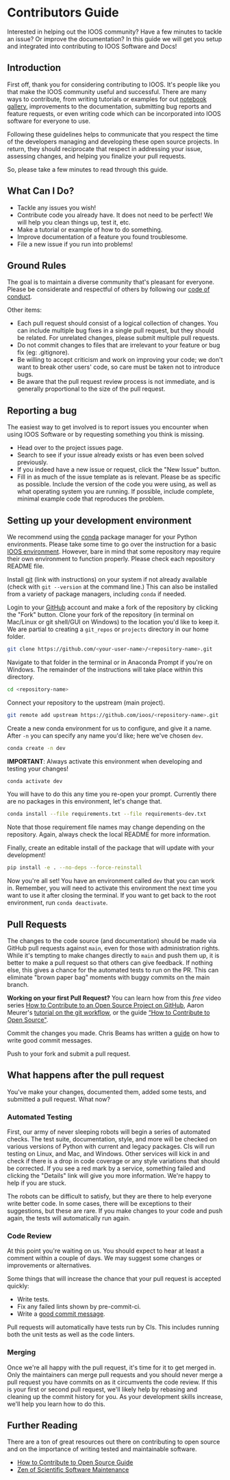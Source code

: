 # Contributors Guide

Interested in helping out the IOOS community?
Have a few minutes to tackle an issue? Or improve the documentation?
In this guide we will get you setup and integrated into contributing to IOOS Software and Docs!

## Introduction

First off, thank you for considering contributing to IOOS.
It's people like you that make the IOOS community useful and successful.
There are many ways to contribute,
from writing tutorials or examples for out [notebook gallery](https://ioos.github.io/ioos_code_lab/content/intro.html),
improvements to the documentation,
submitting bug reports and feature requests,
or even writing code which can be incorporated into IOOS software for everyone to use.

Following these guidelines helps to communicate that you respect the time of the developers managing and developing these open source projects.
In return,
they should reciprocate that respect in addressing your issue,
assessing changes,
and helping you finalize your pull requests.

So, please take a few minutes to read through this guide.

## What Can I Do?

* Tackle any issues you wish!
* Contribute code you already have. It does not need to be perfect! We will help you clean
  things up, test it, etc.
* Make a tutorial or example of how to do something.
* Improve documentation of a feature you found troublesome.
* File a new issue if you run into problems!

## Ground Rules

The goal is to maintain a diverse community that's pleasant for everyone. Please
be considerate and respectful of others by following our
[code of conduct](https://github.com/ioos/.github/blob/main/CODE_OF_CONDUCT.md).

Other items:

* Each pull request should consist of a logical collection of changes.
  You can include multiple bug fixes in a single pull request,
  but they should be related.
  For unrelated changes, please submit multiple pull requests.
* Do not commit changes to files that are irrelevant to your feature or bug fix
  (eg: .gitignore).
* Be willing to accept criticism and work on improving your code; we don't want
  to break other users' code, so care must be taken not to introduce bugs.
* Be aware that the pull request review process is not immediate, and is
  generally proportional to the size of the pull request.

## Reporting a bug

The easiest way to get involved is to report issues you encounter when using IOOS Software or by
requesting something you think is missing.

* Head over to the project issues page.
* Search to see if your issue already exists or has even been solved previously.
* If you indeed have a new issue or request, click the "New Issue" button.
* Fill in as much of the issue template as is relevant. Please be as specific as possible.
  Include the version of the code you were using, as well as what operating system you
  are running. If possible, include complete, minimal example code that reproduces the problem.

## Setting up your development environment

We recommend using the [conda](https://conda.io/docs/) package manager for your Python environments.
Please take some time to go over the instruction for a basic [IOOS environment](https://ioos.github.io/ioos_code_lab/content/ioos_installation_conda.html).
However, bare in mind that some repository may require their own environment to function properly.
Please check each repository README file.

Install [git](https://git-scm.com/book/en/v2/Getting-Started-Installing-Git)
(link with instructions) on your system if not already available
(check with ``git --version`` at the command line.)
This can also be installed from a variety of package managers, including ``conda`` if needed.

Login to your [GitHub](https://github.com) account and make a fork of the
repository by clicking the "Fork" button.
Clone your fork of the repository (in terminal on Mac/Linux or git shell/GUI on Windows)
to the location you'd like to keep it.
We are partial to creating a ``git_repos`` or ``projects`` directory in our home folder.

```sh
git clone https://github.com/<your-user-name>/<repository-name>.git
```

Navigate to that folder in the terminal or in Anaconda Prompt if you're on Windows.
The remainder of the instructions will take place within this directory.

```sh
cd <repository-name>
```

Connect your repository to the upstream (main project).

```sh
git remote add upstream https://github.com/ioos/<repository-name>.git
```

Create a new conda environment for us to configure, and give it a name.
After ``-n`` you can specify any name you'd like; here we've chosen ``dev``.

```sh
conda create -n dev
```

**IMPORTANT**: Always activate this environment when developing and testing your changes!

```sh
conda activate dev
```

You will have to do this any time you re-open your prompt.
Currently there are no packages in this environment, let's change that.

```sh
conda install --file requirements.txt --file requirements-dev.txt
```

Note that those requirement file names may change depending on the repository.
Again, always check the local README for more information.

Finally, create an editable install of the package that will update with your development!

```sh
pip install -e . --no-deps --force-reinstall
```

Now you're all set!
You have an environment called ``dev`` that you can work in.
Remember, you will need to activate this environment the
next time you want to use it after closing the terminal.
If you want to get back to the root environment, run ``conda deactivate``.

## Pull Requests

The changes to the code source (and documentation)
should be made via GitHub pull requests against ``main``,
even for those with administration rights.
While it's tempting to make changes directly to ``main`` and push them up,
it is better to make a pull request so that others can give feedback.
If nothing else,
this gives a chance for the automated tests to run on the PR.
This can eliminate "brown paper bag" moments with buggy commits on the main branch.


**Working on your first Pull Request?** You can learn how from this *free* video series
[How to Contribute to an Open Source Project on GitHub](https://egghead.io/courses/how-to-contribute-to-an-open-source-project-on-github),
Aaron Meurer's [tutorial on the git workflow](https://www.asmeurer.com/git-workflow/), or the
guide [“How to Contribute to Open Source"](https://opensource.guide/how-to-contribute/).

Commit the changes you made. Chris Beams has written a [guide](https://cbea.ms/git-commit/)
on how to write good commit messages.

Push to your fork and submit a pull request.

## What happens after the pull request

You've make your changes, documented them, added some tests, and submitted a pull request.
What now?

### Automated Testing

First, our army of never sleeping robots will begin a series of automated checks.
The test suite,
documentation,
style,
and more will be checked on various versions of Python with current and legacy packages.
CIs will run testing on Linux, and Mac, and Windows.
Other services will kick in and check if there is a drop in code coverage
or any style variations that should be corrected.
If you see a red mark by a service,
something failed and clicking the "Details" link will give you more information.
We're happy to help if you are stuck.

The robots can be difficult to satisfy, but they are there to help everyone write better code.
In some cases, there will be exceptions to their suggestions, but these are rare. If you make
changes to your code and push again, the tests will automatically run again.

### Code Review

At this point you're waiting on us. You should expect to hear at least a comment within a
couple of days. We may suggest some changes or improvements or alternatives.

Some things that will increase the chance that your pull request is accepted quickly:

* Write tests.
* Fix any failed lints shown by pre-commit-ci.
* Write a [good commit message](https://tbaggery.com/2008/04/19/a-note-about-git-commit-messages.html).

Pull requests will automatically have tests run by CIs.
This includes running both the unit tests as well as the code linters.

### Merging

Once we're all happy with the pull request, it's time for it to get merged in. Only the
maintainers can merge pull requests and you should never merge a pull request you have commits
on as it circumvents the code review. If this is your first or second pull request, we'll
likely help by rebasing and cleaning up the commit history for you. As your development skills
increase, we'll help you learn how to do this.

## Further Reading

There are a ton of great resources out there on contributing to open source and on the
importance of writing tested and maintainable software.

* [How to Contribute to Open Source Guide](https://opensource.guide/how-to-contribute/)
* [Zen of Scientific Software Maintenance](https://jrleeman.github.io/ScientificSoftwareMaintenance/)
